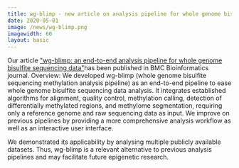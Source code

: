 ```yaml
---
title: wg-blimp - new article on analysis pipeline for whole genome bisulfite sequencing data
date: 2020-05-01
image: /news/wg-blimp.png
imagewidth: 60
layout: basic
---
```


Our article ["wg-blimp: an end-to-end analysis pipeline for whole genome bisulfite sequencing data"](https://bmcbioinformatics.biomedcentral.com/articles/10.1186/s12859-020-3470-5#Abs1)has been published in BMC Bioinformatics journal.
Overview:
We developed wg-blimp (whole genome bisulfite sequencing methylation analysis pipeline) as an end-to-end pipeline to ease whole genome bisulfite sequencing data analysis. It integrates established algorithms for alignment, quality control, methylation calling, detection of differentially methylated regions, and methylome segmentation, requiring only a reference genome and raw sequencing data as input. We improve on previous pipelines by providing a more comprehensive analysis workflow as well as an interactive user interface. 

We demonstrated its applicability by analysing multiple publicly available datasets. Thus, wg-blimp is a relevant alternative to previous analysis pipelines and may facilitate future epigenetic research.

